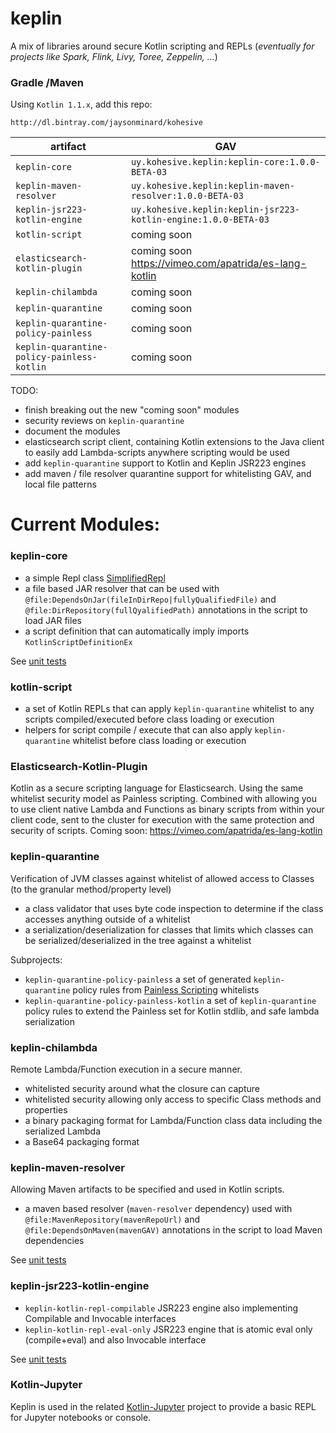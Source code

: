 # keplin

A mix of libraries around secure Kotlin scripting and REPLs (_eventually for projects like Spark, Flink, Livy, Toree, Zeppelin, ..._)

### Gradle /Maven

Using `Kotlin 1.1.x`, add this repo:

```
http://dl.bintray.com/jaysonminard/kohesive
```

|artifact|GAV|
|---|---|
|`keplin-core`|`uy.kohesive.keplin:keplin-core:1.0.0-BETA-03`|
|`keplin-maven-resolver`|`uy.kohesive.keplin:keplin-maven-resolver:1.0.0-BETA-03`|
|`keplin-jsr223-kotlin-engine`|`uy.kohesive.keplin:keplin-jsr223-kotlin-engine:1.0.0-BETA-03`|
|`kotlin-script`|coming soon|
|`elasticsearch-kotlin-plugin`|coming soon https://vimeo.com/apatrida/es-lang-kotlin |
|`keplin-chilambda`|coming soon|
|`keplin-quarantine`|coming soon|
|`keplin-quarantine-policy-painless`|coming soon|
|`keplin-quarantine-policy-painless-kotlin`|coming soon|

TODO:  

* finish breaking out the new "coming soon" modules
* security reviews on `keplin-quarantine`
* document the modules
* elasticsearch script client, containing Kotlin extensions to the Java client to easily add Lambda-scripts anywhere scripting would be used
* add `keplin-quarantine` support to Kotlin and Keplin JSR223 engines
* add maven / file resolver quarantine support for whitelisting GAV, and local file patterns

# Current Modules:

### keplin-core

* a simple Repl class [SimplifiedRepl](./core/src/main/kotlin/uy/kohesive/keplin/kotlin/script/SimplifiedRepl.kt)
* a file based JAR resolver that can be used with `@file:DependsOnJar(fileInDirRepo|fullyQualifiedFile)` and `@file:DirRepository(fullQyalifiedPath)` annotations in the script to load JAR files
* a script definition that can automatically imply imports `KotlinScriptDefinitionEx`

See [unit tests](./core/src/test/kotlin/uy/kohesive/keplin/kotlin/script)

### kotlin-script

* a set of Kotlin REPLs that can apply `keplin-quarantine` whitelist to any scripts compiled/executed before class loading or execution
* helpers for script compile / execute that can also apply `keplin-quarantine` whitelist before class loading or execution

### Elasticsearch-Kotlin-Plugin

Kotlin as a secure scripting language for Elasticsearch.  Using the same whitelist security model as Painless scripting.  Combined with allowing you to use client native Lambda and Functions as binary scripts from within your client code, sent to the cluster for execution with the same protection and security of scripts.  Coming soon:  https://vimeo.com/apatrida/es-lang-kotlin

### keplin-quarantine

Verification of JVM classes against whitelist of allowed access to Classes (to the granular method/property level)

* a class validator that uses byte code inspection to determine if the class accesses anything outside of a whitelist
* a serialization/deserialization for classes that limits which classes can be serialized/deserialized in the tree against a whitelist

Subprojects:

* `keplin-quarantine-policy-painless` a set of generated `keplin-quarantine` policy rules from [Painless Scripting](https://www.elastic.co/guide/en/elasticsearch/reference/master/modules-scripting-painless.html) whitelists
* `keplin-quarantine-policy-painless-kotlin` a set of `keplin-quarantine` policy rules to extend the Painless set for Kotlin stdlib, and safe lambda serialization

### keplin-chilambda

Remote Lambda/Function execution in a secure manner.

* whitelisted security around what the closure can capture
* whitelisted security allowing only access to specific Class methods and properties
* a binary packaging format for Lambda/Function class data including the serialized Lambda
* a Base64 packaging format

### keplin-maven-resolver

Allowing Maven artifacts to be specified and used in Kotlin scripts.

* a maven based resolver (`maven-resolver` dependency) used with `@file:MavenRepository(mavenRepoUrl)` and `@file:DependsOnMaven(mavenGAV)` annotations in the script to load Maven dependencies

See [unit tests](./maven-resolver/src/test/kotlin/uy/kohesive/keplin/kotlin/script/resolver/maven)

### keplin-jsr223-kotlin-engine

* `keplin-kotlin-repl-compilable` JSR223 engine also implementing Compilable and Invocable interfaces
* `keplin-kotlin-repl-eval-only` JSR223 engine that is atomic eval only (compile+eval) and also Invocable interface

See [unit tests](./jsr223-engine/src/test/kotlin/uy/kohesive/keplin/kotlin/script/jsr223)

### Kotlin-Jupyter 

Keplin is used in the related [Kotlin-Jupyter](https://github.com/ligee/kotlin-jupyter) project to provide a basic REPL for Jupyter notebooks or console.
